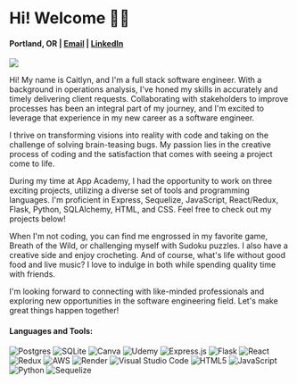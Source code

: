 # Hi! Welcome 👋🏼
#### Portland, OR | [Email](mailto:caitlynstandre@gmail.com) | [LinkedIn](https://www.linkedin.com/in/caitlyn-st-andre-46b1ba143/)
![](https://res.cloudinary.com/djclmc80y/image/upload/v1687312043/Brown_Wood_Minimalist_Profile_LinkedIn_Banner_1_huj6av.png)

Hi! My name is Caitlyn, and I'm a full stack software engineer. With a background in operations analysis, I've honed my skills in accurately and timely delivering client requests. Collaborating with stakeholders to improve processes has been an integral part of my journey, and I'm excited to leverage that experience in my new career as a software engineer.

I thrive on transforming visions into reality with code and taking on the challenge of solving brain-teasing bugs. My passion lies in the creative process of coding and the satisfaction that comes with seeing a project come to life.

During my time at App Academy, I had the opportunity to work on three exciting projects, utilizing a diverse set of tools and programming languages. I'm proficient in Express, Sequelize, JavaScript, React/Redux, Flask, Python, SQLAlchemy, HTML, and CSS. Feel free to check out my projects below!

When I'm not coding, you can find me engrossed in my favorite game, Breath of the Wild, or challenging myself with Sudoku puzzles. I also have a creative side and enjoy crocheting. And of course, what's life without good food and live music? I love to indulge in both while spending quality time with friends.

I'm looking forward to connecting with like-minded professionals and exploring new opportunities in the software engineering field. Let's make great things happen together!

#### Languages and Tools:


![Postgres](https://img.shields.io/badge/postgres-%23316192.svg?style=for-the-badge&logo=postgresql&logoColor=white)
![SQLite](https://img.shields.io/badge/sqlite-%2307405e.svg?style=for-the-badge&logo=sqlite&logoColor=white)
![Canva](https://img.shields.io/badge/Canva-%2300C4CC.svg?style=for-the-badge&logo=Canva&logoColor=white)
![Udemy](https://img.shields.io/badge/Udemy-A435F0?style=for-the-badge&logo=Udemy&logoColor=white)
![Express.js](https://img.shields.io/badge/express.js-%23404d59.svg?style=for-the-badge&logo=express&logoColor=%2361DAFB)
![Flask](https://img.shields.io/badge/flask-%23000.svg?style=for-the-badge&logo=flask&logoColor=white)
![React](https://img.shields.io/badge/react-%2320232a.svg?style=for-the-badge&logo=react&logoColor=%2361DAFB)
![Redux](https://img.shields.io/badge/redux-%23593d88.svg?style=for-the-badge&logo=redux&logoColor=white)
![AWS](https://img.shields.io/badge/AWS-%23FF9900.svg?style=for-the-badge&logo=amazon-aws&logoColor=white)
![Render](https://img.shields.io/badge/Render-%46E3B7.svg?style=for-the-badge&logo=render&logoColor=white)
![Visual Studio Code](https://img.shields.io/badge/Visual%20Studio%20Code-0078d7.svg?style=for-the-badge&logo=visual-studio-code&logoColor=white)
![HTML5](https://img.shields.io/badge/html5-%23E34F26.svg?style=for-the-badge&logo=html5&logoColor=white)
![JavaScript](https://img.shields.io/badge/javascript-%23323330.svg?style=for-the-badge&logo=javascript&logoColor=%23F7DF1E)
![Python](https://img.shields.io/badge/python-3670A0?style=for-the-badge&logo=python&logoColor=ffdd54)
![Sequelize](https://img.shields.io/badge/Sequelize-52B0E7?style=for-the-badge&logo=Sequelize&logoColor=white)


<!--
**cstandre/cstandre** is a ✨ _special_ ✨ repository because its `README.md` (this file) appears on your GitHub profile.

Here are some ideas to get you started:

- 🔭 I’m currently working on ...
- 🌱 I’m currently learning ...
- 👯 I’m looking to collaborate on ...
- 🤔 I’m looking for help with ...
- 💬 Ask me about ...
- 📫 How to reach me: ...
- 😄 Pronouns: ...
- ⚡ Fun fact: ...
-->
